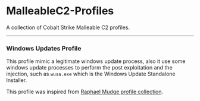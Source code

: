 # MalleableC2-Profiles
A collection of Cobalt Strike Malleable C2 profiles.


---
### Windows Updates Profile

This profile mimic a legitimate windows update process, also it use some windows update processes to perform the post exploitation and the injection, such as `wusa.exe` which is the Windows Update Standalone Installer.

This profile was inspired from [Raphael Mudge
profile collection](https://github.com/rsmudge/Malleable-C2-Profiles/blob/master/normal/microsoftupdate_getonly.profile).
